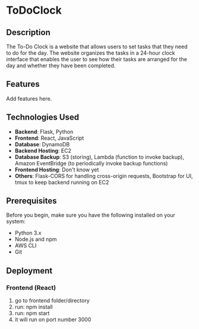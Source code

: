 # ToDoClock

## Description
The To-Do Clock is a website that allows users to set tasks that they need to do for the day. The website organizes the tasks in a 24-hour clock interface that enables the user to see how their tasks are arranged for the day and whether they have been completed.

## Features
Add features here.

## Technologies Used
- **Backend**: Flask, Python
- **Frontend**: React, JavaScript
- **Database**: DynamoDB 
- **Backend Hosting**: EC2
- **Database Backup**: S3 (storing), Lambda (function to invoke backup), Amazon EventBridge (to periodically invoke backup functions)
- **Frontend Hosting**: Don't know yet   
- **Others**: Flask-CORS for handling cross-origin requests, Bootstrap for UI, tmux to keep backend running on EC2

## Prerequisites
Before you begin, make sure you have the following installed on your system:
- Python 3.x
- Node.js and npm
- AWS CLI 
- Git 

## Deployment 

### Frontend (React)
1. go to frontend folder/directory
2. run: npm install
3. run: npm start
4. it will run on port number 3000 
